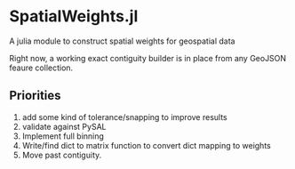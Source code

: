 SpatialWeights.jl
====================

A julia module to construct spatial weights for geospatial data

Right now, a working exact contiguity builder is in place from any GeoJSON
feaure collection.  

Priorities
------------
1. add some kind of tolerance/snapping to improve results
2. validate against PySAL
3. Implement full binning
4. Write/find dict to matrix function to convert dict mapping to weights
5. Move past contiguity. 
